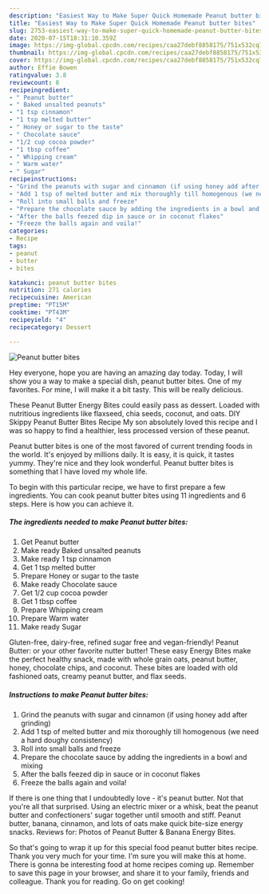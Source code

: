 ```yaml
---
description: "Easiest Way to Make Super Quick Homemade Peanut butter bites"
title: "Easiest Way to Make Super Quick Homemade Peanut butter bites"
slug: 2753-easiest-way-to-make-super-quick-homemade-peanut-butter-bites
date: 2020-07-15T18:31:10.359Z
image: https://img-global.cpcdn.com/recipes/caa27debf8858175/751x532cq70/peanut-butter-bites-recipe-main-photo.jpg
thumbnail: https://img-global.cpcdn.com/recipes/caa27debf8858175/751x532cq70/peanut-butter-bites-recipe-main-photo.jpg
cover: https://img-global.cpcdn.com/recipes/caa27debf8858175/751x532cq70/peanut-butter-bites-recipe-main-photo.jpg
author: Effie Bowen
ratingvalue: 3.8
reviewcount: 8
recipeingredient:
- " Peanut butter"
- " Baked unsalted peanuts"
- "1 tsp cinnamon"
- "1 tsp melted butter"
- " Honey or sugar to the taste"
- " Chocolate sauce"
- "1/2 cup cocoa powder"
- "1 tbsp coffee"
- " Whipping cream"
- " Warm water"
- " Sugar"
recipeinstructions:
- "Grind the peanuts with sugar and cinnamon (if using honey add after grinding)"
- "Add 1 tsp of melted butter and mix thoroughly till homogenous (we need a hard doughy consistency)"
- "Roll into small balls and freeze"
- "Prepare the chocolate sauce by adding the ingredients in a bowl and mixing"
- "After the balls feezed dip in sauce or in coconut flakes"
- "Freeze the balls again and voila!"
categories:
- Recipe
tags:
- peanut
- butter
- bites

katakunci: peanut butter bites 
nutrition: 271 calories
recipecuisine: American
preptime: "PT15M"
cooktime: "PT43M"
recipeyield: "4"
recipecategory: Dessert

---
```



![Peanut butter bites](https://img-global.cpcdn.com/recipes/caa27debf8858175/751x532cq70/peanut-butter-bites-recipe-main-photo.jpg)

Hey everyone, hope you are having an amazing day today. Today, I will show you a way to make a special dish, peanut butter bites. One of my favorites. For mine, I will make it a bit tasty. This will be really delicious.

These Peanut Butter Energy Bites could easily pass as dessert. Loaded with nutritious ingredients like flaxseed, chia seeds, coconut, and oats. DIY Skippy Peanut Butter Bites Recipe My son absolutely loved this recipe and I was so happy to find a healthier, less processed version of these peanut.

Peanut butter bites is one of the most favored of current trending foods in the world. It's enjoyed by millions daily. It is easy, it is quick, it tastes yummy. They're nice and they look wonderful. Peanut butter bites is something that I have loved my whole life.


To begin with this particular recipe, we have to first prepare a few ingredients. You can cook peanut butter bites using 11 ingredients and 6 steps. Here is how you can achieve it.

<!--inarticleads1-->

##### The ingredients needed to make Peanut butter bites:

1. Get  Peanut butter
1. Make ready  Baked unsalted peanuts
1. Make ready 1 tsp cinnamon
1. Get 1 tsp melted butter
1. Prepare  Honey or sugar to the taste
1. Make ready  Chocolate sauce
1. Get 1/2 cup cocoa powder
1. Get 1 tbsp coffee
1. Prepare  Whipping cream
1. Prepare  Warm water
1. Make ready  Sugar


Gluten-free, dairy-free, refined sugar free and vegan-friendly! Peanut Butter: or your other favorite nutter butter! These easy Energy Bites make the perfect healthy snack, made with whole grain oats, peanut butter, honey, chocolate chips, and coconut. These bites are loaded with old fashioned oats, creamy peanut butter, and flax seeds. 

<!--inarticleads2-->

##### Instructions to make Peanut butter bites:

1. Grind the peanuts with sugar and cinnamon (if using honey add after grinding)
1. Add 1 tsp of melted butter and mix thoroughly till homogenous (we need a hard doughy consistency)
1. Roll into small balls and freeze
1. Prepare the chocolate sauce by adding the ingredients in a bowl and mixing
1. After the balls feezed dip in sauce or in coconut flakes
1. Freeze the balls again and voila!


If there is one thing that I undoubtedly love - it&#39;s peanut butter. Not that you&#39;re all that surprised. Using an electric mixer or a whisk, beat the peanut butter and confectioners&#39; sugar together until smooth and stiff. Peanut butter, banana, cinnamon, and lots of oats make quick bite-size energy snacks. Reviews for: Photos of Peanut Butter &amp; Banana Energy Bites. 

So that's going to wrap it up for this special food peanut butter bites recipe. Thank you very much for your time. I'm sure you will make this at home. There is gonna be interesting food at home recipes coming up. Remember to save this page in your browser, and share it to your family, friends and colleague. Thank you for reading. Go on get cooking!
